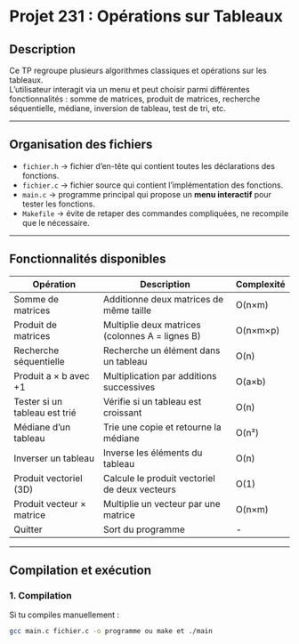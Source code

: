 # Projet 231 : Opérations sur Tableaux

## Description

Ce TP regroupe plusieurs algorithmes classiques et opérations sur les tableaux.  
L’utilisateur interagit via un menu et peut choisir parmi différentes fonctionnalités : somme de matrices, produit de matrices, recherche séquentielle, médiane, inversion de tableau, test de tri, etc.

---

## Organisation des fichiers

- `fichier.h` → fichier d’en-tête qui contient toutes les déclarations des fonctions.  
- `fichier.c` → fichier source qui contient l’implémentation des fonctions.  
- `main.c` → programme principal qui propose un **menu interactif** pour tester les fonctions.  
- `Makefile` → évite de retaper des commandes compliquées, ne recompile que le nécessaire.

---

## Fonctionnalités disponibles

| Opération                       | Description                                    | Complexité      |
|---------------------------------|-----------------------------------------------|----------------|
| Somme de matrices                | Additionne deux matrices de même taille      | O(n×m)         |
| Produit de matrices              | Multiplie deux matrices (colonnes A = lignes B) | O(n×m×p)     |
| Recherche séquentielle           | Recherche un élément dans un tableau          | O(n)           |
| Produit a × b avec +1            | Multiplication par additions successives      | O(a×b)         |
| Tester si un tableau est trié    | Vérifie si un tableau est croissant           | O(n)           |
| Médiane d’un tableau             | Trie une copie et retourne la médiane         | O(n²)          |
| Inverser un tableau              | Inverse les éléments du tableau               | O(n)           |
| Produit vectoriel (3D)           | Calcule le produit vectoriel de deux vecteurs | O(1)           |
| Produit vecteur × matrice        | Multiplie un vecteur par une matrice          | O(n×m)         |
| Quitter                          | Sort du programme                              | -              |

---

## Compilation et exécution

### 1. Compilation
Si tu compiles manuellement :
```bash
gcc main.c fichier.c -o programme ou make et ./main
 
  
